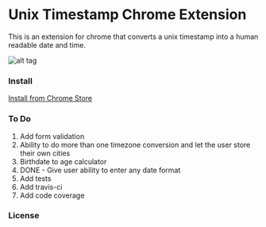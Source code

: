 # Unix Timestamp Chrome Extension

This is an extension for chrome that converts a unix timestamp into a human readable date and time.

![alt tag](http://i.imgur.com/IUmygSo.png)

### Install


[Install from Chrome Store](https://chrome.google.com/webstore/detail/unix-timestamp-converter/clkkocmhcpfginlphpgjmgpdffihcbmm?hl=en-US)

### To Do
1.  Add form validation
2.  Ability to do more than one timezone conversion and let the user store their own cities
3.  Birthdate to age calculator
4.  DONE - Give user ability to enter any date format
5.  Add tests
6.  Add travis-ci
7.  Add code coverage

### License 



